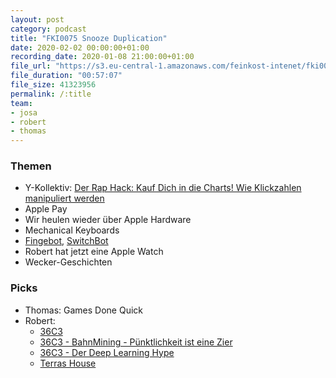 ```yaml
---
layout: post
category: podcast
title: "FKI0075 Snooze Duplication"
date: 2020-02-02 00:00:00+01:00
recording_date: 2020-01-08 21:00:00+01:00
file_url: "https://s3.eu-central-1.amazonaws.com/feinkost-intenet/fki0075.mp3"
file_duration: "00:57:07"
file_size: 41323956
permalink: /:title
team:
- josa
- robert
- thomas
---
```


### Themen

- Y-Kollektiv: [Der Rap Hack: Kauf Dich in die Charts! Wie Klickzahlen manipuliert werden](https://www.youtube.com/watch?v=qiqYuSQwkHo)
- Apple Pay
- Wir heulen wieder über Apple Hardware
- Mechanical Keyboards
- [Fingebot](https://www.kickstarter.com/projects/adaprox/fingerbot-control-all-devices-remotely-through-voice-or-app),
  [SwitchBot](https://www.switch-bot.com/)
- Robert hat jetzt eine Apple Watch
- Wecker-Geschichten

### Picks

- Thomas: Games Done Quick
- Robert:
    - [36C3](https://www.youtube.com/user/mediacccde/videos)
    - [36C3 - BahnMining - Pünktlichkeit ist eine Zier](https://www.youtube.com/watch?v=0rb9CfOvojk)
    - [36C3 - Der Deep Learning Hype](https://www.youtube.com/watch?v=UMAXI3lvUU8)
    - [Terras House](https://www.netflix.com/title/81077065)

